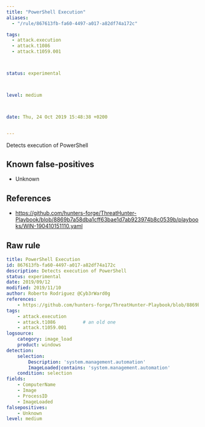 ```yaml
---
title: "PowerShell Execution"
aliases:
  - "/rule/867613fb-fa60-4497-a017-a82df74a172c"

tags:
  - attack.execution
  - attack.t1086
  - attack.t1059.001



status: experimental



level: medium



date: Thu, 24 Oct 2019 15:48:38 +0200


---
```


Detects execution of PowerShell

<!--more-->


## Known false-positives

* Unknown



## References

* https://github.com/hunters-forge/ThreatHunter-Playbook/blob/8869b7a58dba1cff63bae1d7ab923974b8c0539b/playbooks/WIN-190410151110.yaml


## Raw rule
```yaml
title: PowerShell Execution
id: 867613fb-fa60-4497-a017-a82df74a172c
description: Detects execution of PowerShell
status: experimental
date: 2019/09/12
modified: 2019/11/10
author: Roberto Rodriguez @Cyb3rWard0g
references:
    - https://github.com/hunters-forge/ThreatHunter-Playbook/blob/8869b7a58dba1cff63bae1d7ab923974b8c0539b/playbooks/WIN-190410151110.yaml
tags:
    - attack.execution
    - attack.t1086          # an old one
    - attack.t1059.001
logsource:
    category: image_load
    product: windows
detection:
    selection: 
        Description: 'system.management.automation'
        ImageLoaded|contains: 'system.management.automation'
    condition: selection
fields:
    - ComputerName
    - Image
    - ProcessID
    - ImageLoaded
falsepositives:
    - Unknown
level: medium

```

